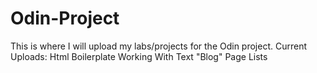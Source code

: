 # Odin-Project

This is where I will upload my labs/projects for the Odin project.
Current Uploads:
Html Boilerplate
Working With Text "Blog" Page
Lists
